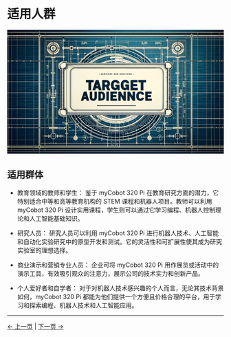 # 适用人群

![适用人群](../resources/1-ProductIntroduction/1.2适用人群.png)

## 适用群体

- 教育领域的教师和学生： 鉴于 myCobot 320 Pi 在教育研究方面的潜力，它特别适合中等和高等教育机构的 STEM 课程和机器人项目。教师可以利用 myCobot 320 Pi 设计实用课程，学生则可以通过它学习编程、机器人控制理论和人工智能基础知识。

- 研究人员： 研究人员可以利用 myCobot 320 Pi 进行机器人技术、人工智能和自动化实验研究中的原型开发和测试。它的灵活性和可扩展性使其成为研究实验室的理想选择。

- 商业演示和营销专业人员： 企业可将 myCobot 320 Pi 用作展览或活动中的演示工具，有效吸引观众的注意力，展示公司的技术实力和创新产品。

- 个人爱好者和自学者： 对于对机器人技术感兴趣的个人而言，无论其技术背景如何，myCobot 320 Pi 都能为他们提供一个方便且价格合理的平台，用于学习和探索编程、机器人技术和人工智能应用。

---

[← 上一页](../1-ProductIntroduction/1.1-DesignPhilosophy.md) | [下一页 →](../1-ProductIntroduction/1.3-ApplicationScenario.md)
